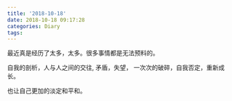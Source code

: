 ```yaml
---
title: '2018-10-18'
date: 2018-10-18 09:17:28
categories: Diary
tags:
---
```


最近真是经历了太多，太多。很多事情都是无法预料的。

自我的剖析，人与人之间的交往, 矛盾，失望， 一次次的破碎，自我否定，重新成长。

也让自己更加的淡定和平和。


